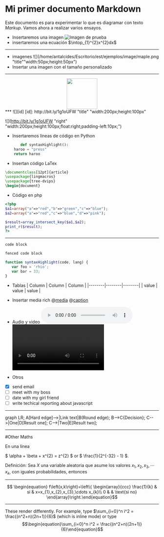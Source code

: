 # Mi primer documento Markdown
Este documento es para experimentar lo que es diagramar con texto *Markup*.
Vamos ahora a realizar varios ensayos.
* Insertaremos una imagen
![Imagen de prueba](/home/antalcides/Escritorio/est/ejemplos/image/maple.png  "Mi Imagen")
* insertaremos una ecuación
$\intop_{1}^{2}x^{2}dx$

* * *
* imagenes 
![](/home/antalcides/Escritorio/est/ejemplos/image/maple.png "title""width:50px;height:50px")
* Insertar una imagen con el tamaño personalizado
- - -
<center><IMG src="/home/antalcides/Escritorio/est/ejemplos/image/Professional_Social_Work-education.JPG" width="100" height="100"/></center>
***
![][id]
[id]: http://bit.ly/1g1oUFW "title" "width:200px;height:100px"


![](http://bit.ly/1g1oUFW "right" "width:200px;height:100px;float:right;padding-left:10px;")

* Insertaremos líneas de código en Python
```python
       def syntaxHighlight():
    haroo = "press"
    return haroo
```

* Insertan código LaTex

```tex
\documentclass[12pt]{article}
\usepackage{lingmacros}
\usepackage{tree-dvips}
\begin{document} 
```

* Código en php

```php
<?php
$a1=array("a"=>"red","b"=>"green","c"=>"blue");
$a2=array("a"=>"red","c"=>"blue","d"=>"pink");

$result=array_intersect_key($a1,$a2);
print_r($result);
?>
```

* * *

```ruby
code block
```

~~~cpp
fenced code block
~~~

~~~javascript
function syntaxHighlight(code, lang) {
   var foo = 'rhio';
   var bar = 33;
}
~~~
* Tablas
| Column | Column | Column |
|--------|--------|--------|
| value  | value  | value  |

* Insertar media rich
@[media](https://twitter.com/haroopad/status/337257711827841024)
@[caption](https://twitter.com/haroopad/status/337257711827841024 'width:200px;margin:1em')
* Audio y video
![audio](http://v2v.cc/~j/theora_testsuite/320x240.ogg)
![video](http://www.html5rocks.com/en/tutorials/video/basics/devstories.webm)
* Otros
- [x] send email
- [ ] meet with my boss
- [ ] date with my girl friend
- [ ] write techical reporting about javascript

* * *

graph LR;
    A[Hard edge]-->|Link text|B(Round edge);
    B-->C{Decision};
    C-->|One|D[Result one];
    C-->|Two|E[Result two];


*****

#Other Maths

En una línea

$ \alpha + \beta + x^{2} = z^{2} $ or $ \frac{1}{2^{-32} - 1} $.

Definición: Sea $X$ una variable aleatoria que asume los valores
$x_{1},x_{2},x_{3},\cdots x_{k}$, con iguales probabilidades, entonces
* * *
$$ \begin{equation} f\left(x,k\right)=\left\{ \begin{array}{ccc}
\frac{1}{k} & si & x=x_{1},x_{2},x_{3},\cdots x_{k}\\
0 &  & \text{si no}
\end{array}\right.\end{equation}$$
 
*****
These render differently. For example, type
$\sum_{i=0}^n i^2 = \frac{(n^2+n)(2n+1)}{6}$
 (which is inline mode) or type
$$\begin{equation}\sum_{i=0}^n i^2 = \frac{(n^2+n)(2n+1)}{6}\end{equation}$$




